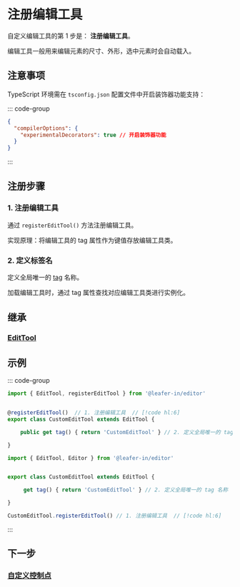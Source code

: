 # 注册编辑工具

自定义编辑工具的第 1 步是： **注册编辑工具**。

编辑工具一般用来编辑元素的尺寸、外形，选中元素时会自动载入。

## 注意事项

TypeScript 环境需在 `tsconfig.json` 配置文件中开启装饰器功能支持：

::: code-group

```json [tsconfig.json]
{
  "compilerOptions": {
    "experimentalDecorators": true // 开启装饰器功能
  }
}
```

:::

## 注册步骤

### 1. 注册编辑工具

通过 `registerEditTool()` 方法注册编辑工具。

实现原理：将编辑工具的 tag 属性作为键值存放编辑工具类。

### 2. 定义标签名

定义全局唯一的 [tag](/reference/UI/tag.md) 名称。

加载编辑工具时，通过 tag 属性查找对应编辑工具类进行实例化。

## 继承

### [EditTool](../EditTool.md)

## 示例

::: code-group

```ts
import { EditTool, registerEditTool } from '@leafer-in/editor'


@registerEditTool()  // 1. 注册编辑工具  // [!code hl:6]
export class CustomEditTool extends EditTool {

    public get tag() { return 'CustomEditTool' } // 2. 定义全局唯一的 tag 名称

}
```

```js
import { EditTool, Editor } from '@leafer-in/editor'


export class CustomEditTool extends EditTool {

     get tag() { return 'CustomEditTool' } // 2. 定义全局唯一的 tag 名称

}

CustomEditTool.registerEditTool() // 1. 注册编辑工具  // [!code hl:6]

```
:::

## 下一步

### [自定义控制点](/plugin/in/editor/editOuter/load.md)
